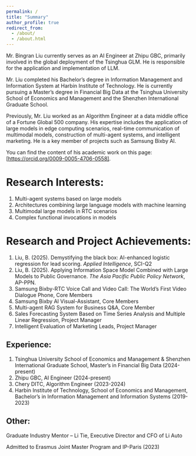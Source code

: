 ```yaml
---
permalink: /
title: "Summary"
author_profile: true
redirect_from: 
  - /about/
  - /about.html
---
```


Mr. Bingran Liu currently serves as an AI Engineer at Zhipu GBC, primarily involved in the global deployment of the Tsinghua GLM. He is responsible for the application and implementation of LLM. 

Mr. Liu completed his Bachelor’s degree in Information Management and Information System at Harbin Institute of Technology. He is currently pursuing a Master’s degree in Financial Big Data at the Tsinghua University School of Economics and Management and the Shenzhen International Graduate School. 

Previously, Mr. Liu worked as an Algorithm Engineer at a data middle office of a Fortune Global 500 company. His expertise includes the application of large models in edge computing scenarios, real-time communication of multimodal models, construction of multi-agent systems, and intelligent marketing. He is a key member of projects such as Samsung Bixby AI.

You can find the content of his academic work on this page: [https://orcid.org/0009-0005-4706-0558].

Research Interests:
======
1. Multi-agent systems based on large models
1. Architectures combining large language models with machine learning
1. Multimodal large models in RTC scenarios
1. Complex functional invocations in models

Research and Project Achievements:
======
1. Liu, B. (2025). Demystifying the black box: AI-enhanced logistic regression for lead scoring. *Applied Intelligence*, SCI-Q2
1. Liu, B. (2025). Applying Information Space Model Combined with Large Models to Public Governance. *The Asia Pacific Public Policy Network*, AP-PPN.
1. Samsung Bixby-RTC Voice Call and Video Call: The World’s First Video Dialogue Phone, Core Members
1. Samsung Bixby AI Visual-Assistant, Core Members
1. Multi-agent RAG System for Business Q&A, Core Member
1. Sales Forecasting System Based on Time Series Analysis and Multiple Linear Regression, Project Manager
1. Intelligent Evaluation of Marketing Leads, Project Manager

Experience:
------
1. Tsinghua University School of Economics and Management & Shenzhen International Graduate School, Master’s in Financial Big Data (2024-present)
1. Zhipu GBC, AI Engineer (2024-present)
1. Chery DITC, Algorithm Engineer (2023-2024)
1. Harbin Institute of Technology, School of Economics and Management, Bachelor’s in Information Management and Information Systems (2019-2023)

Other:
------
Graduate Industry Mentor – Li Tie, Executive Director and CFO of Li Auto

Admitted to Erasmus Joint Master Program and IP-Paris (2023)
